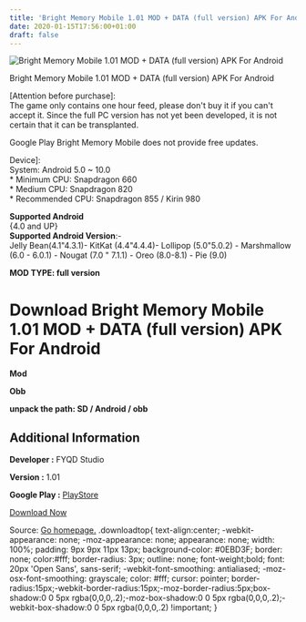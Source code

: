 ```yaml
---
title: 'Bright Memory Mobile 1.01 MOD + DATA (full version) APK For Android'
date: 2020-01-15T17:56:00+01:00
draft: false
---
```


![Bright Memory Mobile 1.01 MOD + DATA (full version) APK For Android](https://i2.wp.com/apkhome.net/wp-content/uploads/2020/01/Bright-Memory-Mobile-1.01-MOD-DATA-full-version.png "Bright Memory Mobile 1.01 MOD + DATA (full version) APK For Android")

  

Bright Memory Mobile 1.01 MOD + DATA (full version) APK For Android

\[Attention before purchase\]:  
The game only contains one hour feed, please don't buy it if you can't accept it. Since the full PC version has not yet been developed, it is not certain that it can be transplanted.

Google Play Bright Memory Mobile does not provide free updates.

Device\]:  
System: Android 5.0 ~ 10.0  
\* Minimum CPU: Snapdragon 660  
\* Medium CPU: Snapdragon 820  
\* Recommended CPU: Snapdragon 855 / Kirin 980

**Supported Android**  
{4.0 and UP}  
**Supported Android Version**:-  
Jelly Bean(4.1"4.3.1)- KitKat (4.4"4.4.4)- Lollipop (5.0"5.0.2) - Marshmallow (6.0 - 6.0.1) - Nougat (7.0 " 7.1.1) - Oreo (8.0-8.1) - Pie (9.0)

**MOD TYPE: full version**

Download Bright Memory Mobile 1.01 MOD + DATA (full version) APK For Android
============================================================================

**Mod**

**Obb**

**unpack the path: SD / Android / obb**

Additional Information
----------------------

**Developer :** FYQD Studio

**Version :** 1.01

**Google Play :** [PlayStore](https://play.google.com/store/apps/details?id=com.FYQD.BrightMemory)

  

[Download Now](https://store4app.co/post/bright-memory-mobile-1-01-mod-data-full-version-apk-for-android_1579107249)

  
Source: [Go homepage.](https://store4app.co/post/bright-memory-mobile-1-01-mod-data-full-version-apk-for-android_1579107249) .downloadtop{ text-align:center; -webkit-appearance: none; -moz-appearance: none; appearance: none; width: 100%; padding: 9px 9px 11px 13px; background-color: #0EBD3F; border: none; color:#fff; border-radius: 3px; outline: none; font-weight;bold; font: 20px 'Open Sans', sans-serif; -webkit-font-smoothing: antialiased; -moz-osx-font-smoothing: grayscale; color: #fff; cursor: pointer; border-radius:15px;-webkit-border-radius:15px;-moz-border-radius:5px;box-shadow:0 0 5px rgba(0,0,0,.2);-moz-box-shadow:0 0 5px rgba(0,0,0,.2);-webkit-box-shadow:0 0 5px rgba(0,0,0,.2) !important; }